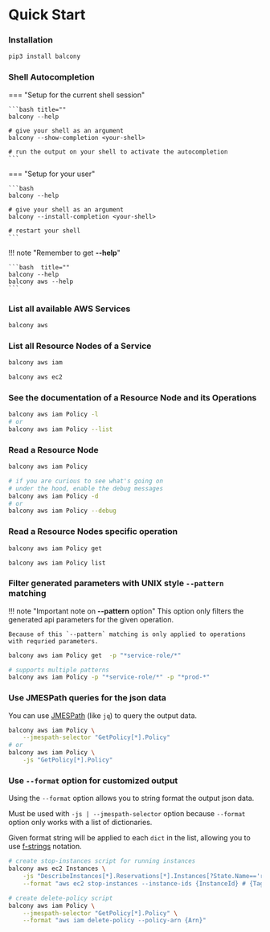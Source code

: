 # Quick Start
### Installation

```bash
pip3 install balcony
```
### Shell Autocompletion


=== "Setup for the current shell session"

    ```bash title=""
    balcony --help

    # give your shell as an argument
    balcony --show-completion <your-shell>

    # run the output on your shell to activate the autocompletion
    ```

=== "Setup for your user"

    ```bash
    balcony --help

    # give your shell as an argument
    balcony --install-completion <your-shell>

    # restart your shell
    ```



!!! note "Remember to get **--help**" 

    ```bash  title=""
    balcony --help
    balcony aws --help
    ```

### List all available AWS Services

```bash
balcony aws
```
### List all Resource Nodes of a Service
```bash
balcony aws iam

balcony aws ec2
```
### See the documentation of a Resource Node and its Operations
```bash
balcony aws iam Policy -l
# or
balcony aws iam Policy --list
```


### Read a Resource Node


```bash
balcony aws iam Policy

# if you are curious to see what's going on 
# under the hood, enable the debug messages 
balcony aws iam Policy -d
# or
balcony aws iam Policy --debug
```
### Read a Resource Nodes specific operation

```bash
balcony aws iam Policy get

balcony aws iam Policy list
```

### Filter generated parameters with UNIX style `--pattern` matching
!!! note "Important note on **--pattern** option" 
    This option only filters the generated api parameters for the given operation.

    Because of this `--pattern` matching is only applied to operations with requried parameters.
    

```bash
balcony aws iam Policy get  -p "*service-role/*"

# supports multiple patterns 
balcony aws iam Policy -p "*service-role/*" -p "*prod-*"
```

### Use JMESPath queries for the json data

You can use [JMESPath](https://jmespath.org/) (like `jq`) to query the output data.

```bash
balcony aws iam Policy \
    --jmespath-selector "GetPolicy[*].Policy"
# or
balcony aws iam Policy \
    -js "GetPolicy[*].Policy"
```

### Use `--format` option for customized output

Using the `--format` option allows you to string format the output json data.

Must be used with `-js | --jmespath-selector` option because `--format` option only works with a list of dictionaries.

Given format string will be applied to each `dict` in the list, allowing you to use [f-strings](https://peps.python.org/pep-0498/) notation. 

```bash
# create stop-instances script for running instances
balcony aws ec2 Instances \
    -js "DescribeInstances[*].Reservations[*].Instances[?State.Name=='running'][][]" \
    --format "aws ec2 stop-instances --instance-ids {InstanceId} # {Tags}"

# create delete-policy script
balcony aws iam Policy \
    --jmespath-selector "GetPolicy[*].Policy" \
    --format "aws iam delete-policy --policy-arn {Arn}"
```